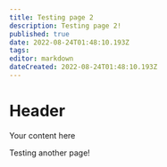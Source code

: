 ```yaml
---
title: Testing page 2
description: Testing page 2!
published: true
date: 2022-08-24T01:48:10.193Z
tags: 
editor: markdown
dateCreated: 2022-08-24T01:48:10.193Z
---
```


# Header
Your content here

Testing another page!